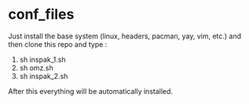 # conf_files

Just install the base system (linux, headers, pacman, yay, vim, etc.) and then clone this repo and type :

1. sh inspak_1.sh
2. sh omz.sh
3. sh inspak_2.sh

After this everything will be automatically installed.